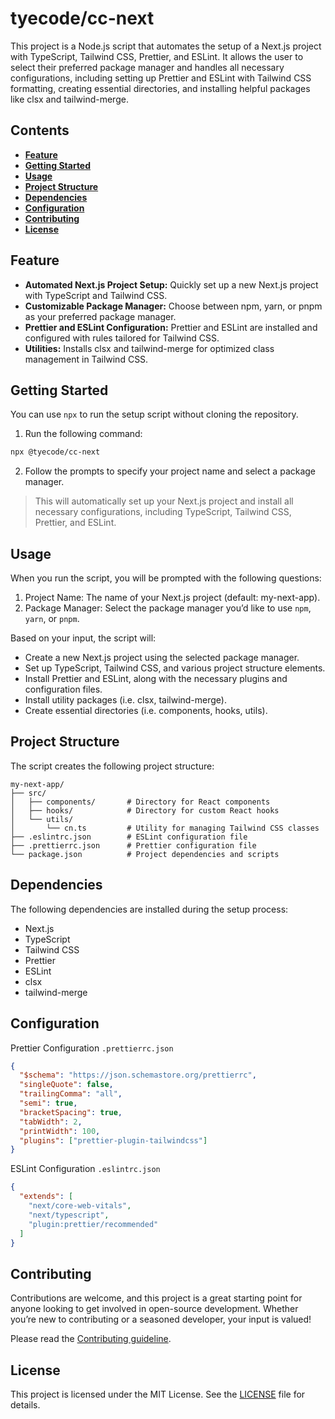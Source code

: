 # tyecode/cc-next

This project is a Node.js script that automates the setup of a Next.js project with TypeScript, Tailwind CSS, Prettier, and ESLint. It allows the user to select their preferred package manager and handles all necessary configurations, including setting up Prettier and ESLint with Tailwind CSS formatting, creating essential directories, and installing helpful packages like clsx and tailwind-merge.

## Contents

- [**Feature**](#feature)
- [**Getting Started**](#getting-started)
- [**Usage**](#usage)
- [**Project Structure**](#project-structure)
- [**Dependencies**](#dependencies)
- [**Configuration**](#configuration)
- [**Contributing**](#contributing)
- [**License**](#license)

## Feature

- **Automated Next.js Project Setup:** Quickly set up a new Next.js project with TypeScript and Tailwind CSS.
- **Customizable Package Manager:** Choose between npm, yarn, or pnpm as your preferred package manager.
- **Prettier and ESLint Configuration:** Prettier and ESLint are installed and configured with rules tailored for Tailwind CSS.
- **Utilities:** Installs clsx and tailwind-merge for optimized class management in Tailwind CSS.

## Getting Started

You can use `npx` to run the setup script without cloning the repository.

1. Run the following command:

```bash
npx @tyecode/cc-next
```

2. Follow the prompts to specify your project name and select a package manager.

> This will automatically set up your Next.js project and install all necessary configurations, including TypeScript, Tailwind CSS, Prettier, and ESLint.

## Usage

When you run the script, you will be prompted with the following questions:

1. Project Name: The name of your Next.js project (default: my-next-app).
2. Package Manager: Select the package manager you’d like to use `npm`, `yarn`, or `pnpm`.

Based on your input, the script will:

- Create a new Next.js project using the selected package manager.
- Set up TypeScript, Tailwind CSS, and various project structure elements.
- Install Prettier and ESLint, along with the necessary plugins and configuration files.
- Install utility packages (i.e. clsx, tailwind-merge).
- Create essential directories (i.e. components, hooks, utils).

## Project Structure

The script creates the following project structure:

```
my-next-app/
├── src/
│   ├── components/       # Directory for React components
│   ├── hooks/            # Directory for custom React hooks
│   └── utils/
│       └── cn.ts         # Utility for managing Tailwind CSS classes
├── .eslintrc.json        # ESLint configuration file
├── .prettierrc.json      # Prettier configuration file
└── package.json          # Project dependencies and scripts
```

## Dependencies

The following dependencies are installed during the setup process:

- Next.js
- TypeScript
- Tailwind CSS
- Prettier
- ESLint
- clsx
- tailwind-merge

## Configuration

Prettier Configuration `.prettierrc.json`

```json
{
  "$schema": "https://json.schemastore.org/prettierrc",
  "singleQuote": false,
  "trailingComma": "all",
  "semi": true,
  "bracketSpacing": true,
  "tabWidth": 2,
  "printWidth": 100,
  "plugins": ["prettier-plugin-tailwindcss"]
}
```

ESLint Configuration `.eslintrc.json`

```json
{
  "extends": [
    "next/core-web-vitals",
    "next/typescript",
    "plugin:prettier/recommended"
  ]
}
```

## Contributing

Contributions are welcome, and this project is a great starting point for anyone looking to get involved in open-source development. Whether you’re new to contributing or a seasoned developer, your input is valued!

Please read the [Contributing guideline](https://github.com/tyecode/cc-next/blob/main/CONTRIBUTING.md).

## License

This project is licensed under the MIT License. See the [LICENSE](https://github.com/tyecode/cc-next/blob/main/LICENSE) file for details.
